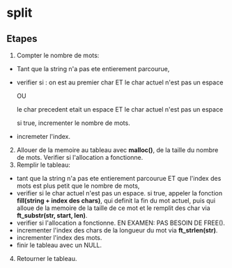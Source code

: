 # split
## Etapes
1. Compter le nombre de mots:
  - Tant que la string n'a pas ete entierement parcourue,
  - verifier si : 
      on est au premier char ET le char actuel n'est pas un espace
      
      OU

      le char precedent etait un espace ET le char actuel n'est pas un espace

      si true, incrementer le nombre de mots.
  - incremeter l'index.
2. Allouer de la memoire au tableau avec **malloc()**, de la taille du nombre de mots. Verifier si l'allocation a fonctionne.
3. Remplir le tableau:
  - tant que la string n'a pas ete entierement parcourue ET que l'index des mots est plus petit que le nombre de mots,
  - verifier si le char actuel n'est pas un espace.
    si true, appeler la fonction **fill(string + index des chars)**, qui definit la fin du mot actuel, puis qui alloue de la memoire de la taille de ce mot et le remplit des char via **ft_substr(str, start, len)**.
  - verifier si l'allocation a fonctionne. EN EXAMEN: PAS BESOIN DE FREE().
  - incrementer l'index des chars de la longueur du mot via **ft_strlen(str)**.
  - incrementer l'index des mots.
  - finir le tableau avec un NULL.
4. Retourner le tableau.
